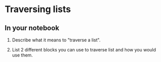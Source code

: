 # Traversing lists

## In your notebook

1. Describe what it means to "traverse a list".

2. List 2 different blocks you can use to traverse list and how you would use them.
